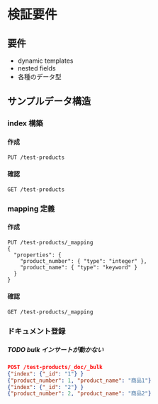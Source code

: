 # 検証要件

## 要件

- dynamic templates
- nested fields
- 各種のデータ型

## サンプルデータ構造

### index 構築

#### 作成

```curl
PUT /test-products
```

#### 確認

```curl
GET /test-products
```

### mapping 定義

#### 作成

```curl
PUT /test-products/_mapping
{
  "properties": {
    "product_number": { "type": "integer" },
    "product_name": { "type": "keyword" }
  }
}
```

#### 確認

```curl
GET /test-products/_mapping
```

### ドキュメント登録

##### TODO bulk インサートが動かない

```json
POST /test-products/_doc/_bulk
{"index": {"_id": "1"} }
{"product_number": 1, "product_name": "商品1"}
{"index": {"_id": "2"} }
{"product_number": 2, "product_name": "商品2"}
```
